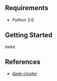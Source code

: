 ## Requirements

* Python 3.6

## Getting Started
<pre>
make 
</pre>


## References

* [dask-cluster](https://docs.prefect.io/guide/tutorials/dask-cluster.html)
